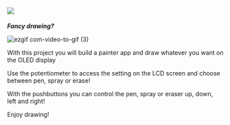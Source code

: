 # ![](https://place-hold.it/160x39/FFFFFF/F11FA1/0D077E&text=PAINT_APP&bold&fontsize=23)

***Fancy drawing?***

![ezgif com-video-to-gif (3)](https://user-images.githubusercontent.com/46779959/84026319-69e01f00-a98d-11ea-891b-52e4058f21b9.gif)

With this project you will build a painter app and draw whatever you want on the OLED display

Use the potentiometer to access the setting on the LCD screen and choose between pen, spray or erase!

With the pushbuttons you can control the pen, spray or eraser up, down, left and right!

Enjoy drawing! 
